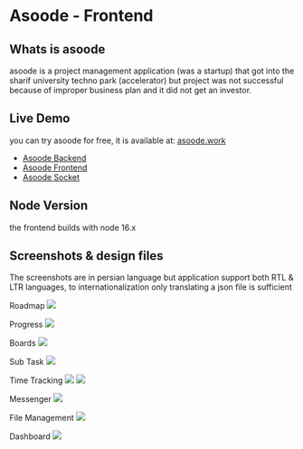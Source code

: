 # Asoode - Frontend
## Whats is asoode
asoode is a project management application (was a startup) that got into the sharif university techno park (accelerator) but project was not successful because of improper business plan and it did not get an investor.

## Live Demo
you can try asoode for free, it is available at: [asoode.work](https://asoode.work)

 - [Asoode Backend](https://github.com/navid-kianfar/asoode-backend)
 - [Asoode Frontend](https://github.com/navid-kianfar/asoode-frontend)
 - [Asoode Socket](https://github.com/navid-kianfar/asoode-socket)

## Node Version
the frontend builds with node 16.x 

## Screenshots & design files
The screenshots are in persian language but application support both RTL & LTR languages,
to internationalization only translating a json file is sufficient

Roadmap
![](./designs/panel/project+workpackage/proj-roadmap.png)

Progress
![](./designs/panel/project+workpackage/proj-tree.png)

Boards
![](./designs/panel/project+workpackage/work-package-page-structured.png)

Sub Task
![](./designs/panel/cards+settings/subtask.png)

Time Tracking
![](./designs/panel/cards+settings/time-spent.png)
![](./designs/panel/work-management/group-time-spent.png)

Messenger
![](./designs/panel/chat/files.png)

File Management
![](./designs/panel/chat/other-pages.png)

Dashboard
![](./designs/panel/dashboard/full-dashboard.png)

